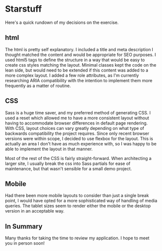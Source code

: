 # Starstuff

Here's a quick rundown of my decisions on the exercise.

## html

The html is pretty self explanatory. I included a title and meta description I thought matched the content and would be appropriate for SEO purposes. I used html5 tags to define the structure in a way that would be easy to create css styles matching the layout. Minimal classes kept the code on the lean side, but would need to be extended if this content was added to a more complex layout. I added a few role attributes, as I'm currently researching ARIA compatibility with the intention to implement them more frequently as a matter of routine.

## CSS

Sass is a huge time saver, and my preferred method of generating CSS. I used a reset which allowed me to have a more consistent layout without having to accommodate browser differences in default page rendering. With CSS, layout choices can vary greatly depending on what type of backwards compatibility the project requires. Since only recent browser versions were within scope, I decided to use flexbox for the layout. This is actually an area I don't have as much experience with, so I was happy to be able to implement the layout in that manner.

Most of the rest of the CSS is fairly straight-forward. When architecting a larger site, I usually break the css into Sass partials for ease of maintenance, but that wasn't sensible for a small demo project.

## Mobile

Had there been more mobile layouts to consider than just a single break point, I would have opted for a more sophisticated way of handling of media queries. The tablet sizes seem to render either the mobile or the desktop version in an acceptable way.

## In Summary

Many thanks for taking the time to review my application. I hope to meet you in person soon!
